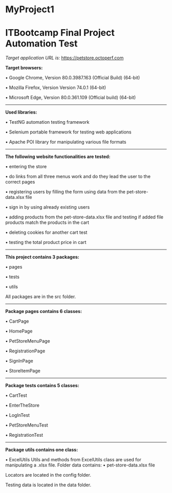 # MyProject1
**ITBootcamp Final Project Automation Test**
===
*Target application URL is:* https://petstore.octoperf.com

**Target browsers:**

• Google Chrome, Version 80.0.3987.163 (Official Build) (64-bit) 

• Mozilla Firefox, Version Version 74.0.1 (64-bit)

• Microsoft Edge, Version 80.0.361.109 (Official build) (64-bit) 

___
**Used libraries:**

• TestNG automation testing framework

• Selenium portable framework for testing web applications

• Apache POI library for manipulating various file formats
___
**The following website functionalities are tested:**

• entering the store

• do links from all three menus work and do they lead the user to the correct pages

• registering users by filling the form using data from the pet-store-data.xlsx file

• sign in by using already existing users

• adding products from the pet-store-data.xlsx file and testing if added file products match the products in the cart 

• deleting cookies for another cart test

• testing the total product price in cart
___
**This project contains 3 packages:**

• pages

• tests

• utils

All packages are in the src folder.
___
**Package pages contains 6 classes:**

• CartPage

• HomePage

• PetStoreMenuPage

• RegistrationPage

• SignInPage

• StoreItemPage
___
**Package tests contains 5 classes:**

• CartTest

• EnterTheStore

• LogInTest

• PetStoreMenuTest

• RegistrationTest
___
**Package utils contains one class:**

• ExcelUtils
Utils and methods from ExcelUtils class are used for manipulating a .xlsx file.
Folder data contains:
• pet-store-data.xlsx file 

Locators are located in the config folder.

Testing data is located in the data folder.
